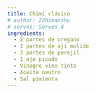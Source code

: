 ```yaml
---
title: Chimi clásico
# author: 22Himanshu
# serves: Serves 4
ingredients:
  - 2 partes de oregano
  - 1 partes de ají molido
  - 3 partes de perejil
  - 1 ajo picado
  - Vinagre vino tinto
  - Aceite neutro
  - Sal pimienta
---
```

